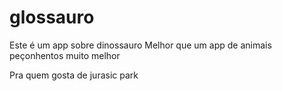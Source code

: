 # glossauro

Este é um app sobre dinossauro
Melhor que um app de animais peçonhentos
muito melhor

Pra quem gosta de jurasic park
